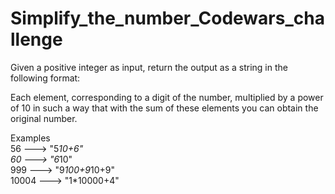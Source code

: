 # Simplify_the_number_Codewars_challenge
Given a positive integer as input, return the output as a string in the following format:

Each element, corresponding to a digit of the number, multiplied by a power of 10 in such a way that with the sum of these elements you can obtain the original number.

Examples
<br>
56	--->      "5*10+6"
<br>
60	--->      "6*10"
<br>
999	 --->     "9*100+9*10+9"
<br>
10004	--->    "1*10000+4"

